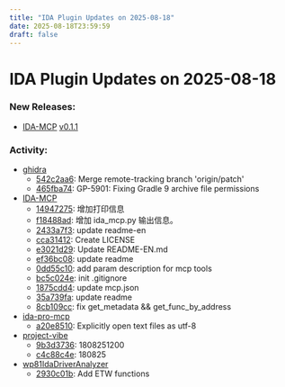 ```yaml
---
title: "IDA Plugin Updates on 2025-08-18"
date: 2025-08-18T23:59:59
draft: false
---
```


# IDA Plugin Updates on 2025-08-18

### New Releases:
  - [IDA-MCP](https://github.com/jelasin/IDA-MCP) [v0.1.1](https://github.com/jelasin/IDA-MCP/releases/tag/v0.1.1)

### Activity:
  - [ghidra](https://github.com/NationalSecurityAgency/ghidra)
    - [542c2aa6](https://github.com/NationalSecurityAgency/ghidra/commit/542c2aa617990c2b2ee2ac03bb0b66943a7af760): Merge remote-tracking branch 'origin/patch'
    - [465fba74](https://github.com/NationalSecurityAgency/ghidra/commit/465fba743bd70ef3503d51954418f46ff45ba9c6): GP-5901: Fixing Gradle 9 archive file permissions
  - [IDA-MCP](https://github.com/jelasin/IDA-MCP)
    - [14947275](https://github.com/jelasin/IDA-MCP/commit/14947275df1d163aa2704ea896a01e807dd19384): 增加打印信息
    - [f18488ad](https://github.com/jelasin/IDA-MCP/commit/f18488ad9b49354d58ed07e40d9623dda95f61a0): 增加 ida_mcp.py 输出信息。
    - [2433a7f3](https://github.com/jelasin/IDA-MCP/commit/2433a7f373b2ccfa5bd76531226b6378c255257a): update readme-en
    - [cca31412](https://github.com/jelasin/IDA-MCP/commit/cca31412a8a8ceaafa6d25b70b1544932dec1d06): Create LICENSE
    - [e3021d29](https://github.com/jelasin/IDA-MCP/commit/e3021d29bb42538b7fcad8f99b9021874acf7d48): Update README-EN.md
    - [ef36bc08](https://github.com/jelasin/IDA-MCP/commit/ef36bc0848a1e7ae15c1f137deceff71d2a500af): update readme
    - [0dd55c10](https://github.com/jelasin/IDA-MCP/commit/0dd55c10c8701322271135608251989916507aa9): add param description for mcp tools
    - [bc5c024e](https://github.com/jelasin/IDA-MCP/commit/bc5c024ee483976f5e45ba79b6599e6da9127c0f): init .gitignore
    - [1875cdd4](https://github.com/jelasin/IDA-MCP/commit/1875cdd4dd755c0c5398cde34707d989122ae372): update mcp.json
    - [35a739fa](https://github.com/jelasin/IDA-MCP/commit/35a739fa3ce6532f0a1340330baf1bf5ff95f906): update readme
    - [8cb109cc](https://github.com/jelasin/IDA-MCP/commit/8cb109cc6baccd1f355c271821580a160b2b3b43): fix get_metadata && get_func_by_address
  - [ida-pro-mcp](https://github.com/mrexodia/ida-pro-mcp)
    - [a20e8510](https://github.com/mrexodia/ida-pro-mcp/commit/a20e8510fd5563fd9ff7379d628d76cff0577bcf): Explicitly open text files as utf-8
  - [project-vibe](https://github.com/jhdkrwmc/project-vibe)
    - [9b3d3736](https://github.com/jhdkrwmc/project-vibe/commit/9b3d3736c0bb1734ffdbb0fc574124c6fa9e0f1f): 1808251200
    - [c4c88c4e](https://github.com/jhdkrwmc/project-vibe/commit/c4c88c4e59c31a45fe3b9e90b63289f09f8556b8): 180825
  - [wp81IdaDriverAnalyzer](https://github.com/fredericGette/wp81IdaDriverAnalyzer)
    - [2930c01b](https://github.com/fredericGette/wp81IdaDriverAnalyzer/commit/2930c01b8ffdb7041ce31b81a97f1c1c6996958d): Add ETW functions
